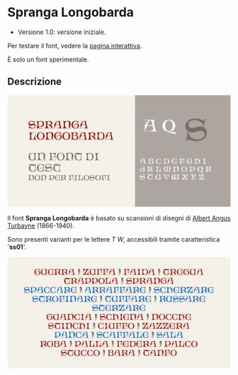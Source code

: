 # Spranga Longobarda
- Versione 1.0: versione iniziale.

Per testare il font, vedere la [pagina interattiva](https://m-casanova.github.io/SprangaLongobarda/).

È solo un font sperimentale.

## Descrizione
![image](spranga_1.jpg)

Il font **Spranga Longobarda** è basato su scansioni di disegni di [Albert Angus Turbayne](https://catalog.hathitrust.org/Record/103060432) (1866-1940).

Sono presenti varianti per le lettere _T W_, accessibili tramite caratteristica '**ss01**'.

![image](spranga_2.jpg)

